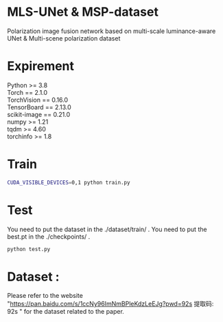 # MLS-UNet & MSP-dataset
Polarization image fusion network based on multi-scale luminance-aware UNet & Multi-scene polarization dataset
# Expirement
Python >= 3.8 \
Torch == 2.1.0 \
TorchVision == 0.16.0 \
TensorBoard == 2.13.0 \
scikit-image == 0.21.0 \
numpy >= 1.21 \
tqdm >= 4.60 \
torchinfo >= 1.8

# Train
```bash
CUDA_VISIBLE_DEVICES=0,1 python train.py
```

# Test
You need to put the dataset in the ./dataset/train/ .
You need to put the best.pt in the ./checkpoints/ .
```bash
python test.py
```
# Dataset :
Please refer to the website "https://pan.baidu.com/s/1ccNy96ImNmBPleKdzLeEJg?pwd=92s 提取码: 92s " for the dataset related to the paper.
